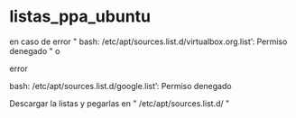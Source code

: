 # listas_ppa_ubuntu
en caso de error " bash: /etc/apt/sources.list.d/virtualbox.org.list’: Permiso denegado "
o 


error


bash: /etc/apt/sources.list.d/google.list’: Permiso denegado


Descargar la listas y pegarlas en "  /etc/apt/sources.list.d/ "

